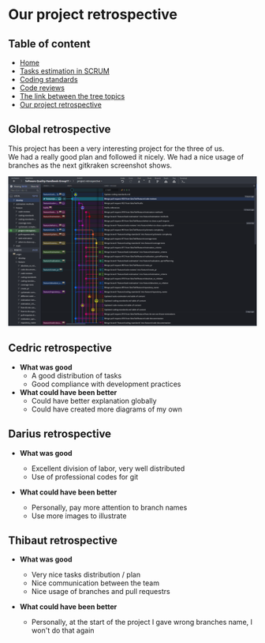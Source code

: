 # Our project retrospective

## Table of content
* [Home](/README.md)
* [Tasks estimation in SCRUM](/readme-content/tasks-estimation.md)
* [Coding standards](/readme-content/coding-standards.md)
* [Code reviews](/readme-content/code-reviews.md)
* [The link between the tree topics](/readme-content/topics-link.md)
* [Our project retrospective](/readme-content/project-retrospective.md)


## Global retrospective

This project has been a very interesting project for the three of us.<br>
We had a really good plan and followed it nicely. We had a nice usage of branches as the next gitkraken screenshot shows. 

<img src="./pictures/project-retrospective/gitkraken-tree.png"><br>


## Cedric retrospective

* **What was good**
    * A good distribution of tasks
    * Good compliance with development practices
* **What could have been better**
    * Could have better explanation globally
    * Could have created more diagrams of my own

## Darius retrospective

* **What was good**
    * Excellent division of labor, very well distributed
    * Use of professional codes for git

* **What could have been better**
    * Personally, pay more attention to branch names
    * Use more images to illustrate


## Thibaut retrospective

* **What was good**
    * Very nice tasks distribution / plan
    * Nice communication between the team
    * Nice usage of branches and pull requestrs

* **What could have been better**
    * Personally, at the start of the project I gave wrong branches name, I won't do that again